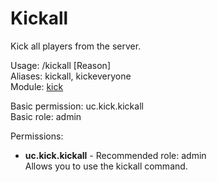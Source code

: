 Kickall
====
Kick all players from the server.

Usage: /kickall \[Reason\]<br>
Aliases: kickall, kickeveryone<br>
Module: [kick](../modules/kick.md)<br>

Basic permission: uc.kick.kickall<br>
Basic role: admin<br>

Permissions: <br>
* **uc.kick.kickall** - Recommended role: admin<br>Allows you to use the kickall command.
